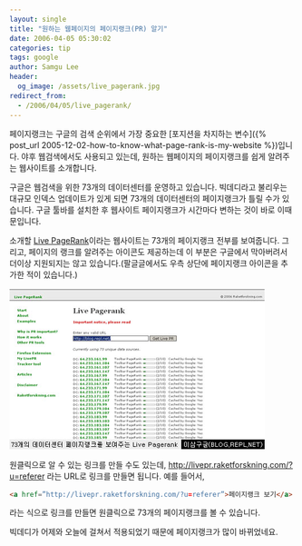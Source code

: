 ```yaml
---
layout: single
title: "원하는 웹페이지의 페이지랭크(PR) 알기"
date: 2006-04-05 05:30:02
categories: tip
tags: google
author: Samgu Lee
header:
  og_image: /assets/live_pagerank.jpg
redirect_from:
  - /2006/04/05/live_pagerank/
---
```


페이지랭크는 구글의 검색 순위에서 가장 중요한 [포지션을 차지하는 변수]({% post_url 2005-12-02-how-to-know-what-page-rank-is-my-website %})입니다. 야후 웹검색에서도 사용되고 있는데, 원하는 웹페이지의 페이지랭크를 쉽게 알려주는 웹사이트를 소개합니다.

구글은 웹검색을 위한 73개의 데이터센터를 운영하고 있습니다. 빅데디라고 불리우는 대규모 인덱스 업데이트가 있게 되면 73개의 데이터센터의 페이지랭크가 틀릴 수가 있습니다. 구글 툴바를 설치한 후 웹사이트 페이지랭크가 시간마다 변하는 것이 바로 이때문입니다.

소개할 [Live PageRank](http://livepr.raketforskning.com/)이라는 웹사이트는 73개의 페이지랭크 전부를 보여줍니다. 그리고, 페이지의 랭크를 알려주는 아이콘도 제공하는데 이 부분은 구글에서 막아버려서 더이상 지원되지는 않고 있습니다.(팔글글에서도 우측 상단에 페이지랭크 아이콘을 추가한 적이 있습니다.)

![73개의 페이지랭크를 보여주는 Live Pagerank](/assets/live_pagerank.jpg)

원클릭으로 알 수 있는 링크를 만들 수도 있는데, http://livepr.raketforskning.com/?u=referer 라는 URL로 링크를 만들면 됩니다. 예를 들어서,

```html
<a href=”http://livepr.raketforskning.com/?u=referer”>페이지랭크 보기</a>
```

라는 식으로 링크를 만들면 원클릭으로 73개의 페이지랭크를 볼 수 있습니다.

빅데디가 어제와 오늘에 걸쳐서 적용되었기 때문에 페이지랭크가 많이 바뀌었네요.
